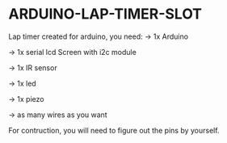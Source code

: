 # ARDUINO-LAP-TIMER-SLOT
Lap timer created for arduino, you need:
-> 1x Arduino 

-> 1x serial lcd Screen with i2c module

-> 1x IR sensor

-> 1x led

-> 1x piezo 

-> as many wires as you want

For contruction, you will need to figure out the pins by yourself.

